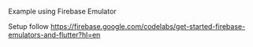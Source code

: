 Example using Firebase Emulator 

Setup follow https://firebase.google.com/codelabs/get-started-firebase-emulators-and-flutter?hl=en
